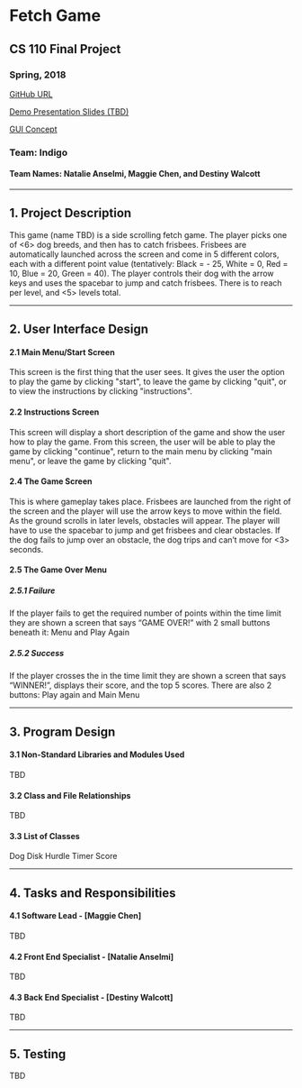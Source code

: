 # Fetch Game
## CS 110 Final Project
### Spring, 2018

[GitHub URL](https://github.com/binghamtonuniversity-cs110/final-project-spr18-indigo.git)

[Demo Presentation Slides (TBD)](#)

[GUI Concept](https://docs.google.com/presentation/d/1G4KUCHR8m9GNecY2GC9WtDUEP6b0_4xmQeJQMB2PxTA/edit?usp=sharing)

### Team: Indigo
#### Team Names: Natalie Anselmi, Maggie Chen, and Destiny Walcott

***

## 1. Project Description
This game (name TBD) is a side scrolling fetch game. The player picks one of <6> dog breeds, and then has to catch frisbees. Frisbees are automatically launched across the screen and come in 5 different colors, each with a different point value (tentatively: Black = - 25, White = 0, Red = 10, Blue = 20, Green = 40). The player controls their dog with the arrow keys and uses the spacebar to jump and catch frisbees. There is <a time limit> to reach <a total number of points> per level, and <5> levels total.

***    

## 2. User Interface Design  
#### 2.1 Main Menu/Start Screen
This screen is the first thing that the user sees. It gives the user the option to play the game by clicking "start", to leave the game by clicking "quit", or to view the instructions by clicking "instructions".


#### 2.2 Instructions Screen
This screen will display a short description of the game and show the user how to play the game. From this screen, the user will be able to play the game by clicking "continue", return to the main menu by clicking "main menu", or leave the game by clicking "quit".



#### 2.4 The Game Screen
This is where gameplay takes place. Frisbees are launched from the right of the screen and the player will use the arrow keys to move within the field. As the ground scrolls in later levels, obstacles will appear. The player will have to use the spacebar to jump and get frisbees and clear obstacles. If the dog fails to jump over an obstacle, the dog trips and can’t move for <3> seconds. 



#### 2.5 The Game Over Menu
##### 2.5.1 Failure
If the player fails to get the required number of points within the time limit they are shown a screen that says “GAME OVER!” with 2 small buttons beneath it:  Menu and Play Again

##### 2.5.2 Success
If the player crosses the <point threshold> in the time limit they are shown a screen that says “WINNER!”, displays their score, and the top 5 scores. There are also 2 buttons: Play again and Main Menu


***
## 3. Program Design
#### 3.1 Non-Standard Libraries and Modules Used
TBD

#### 3.2 Class and File Relationships
TBD

#### 3.3 List of Classes
Dog
Disk
Hurdle
Timer
Score

***
## 4. Tasks and Responsibilities
#### 4.1 Software Lead - [Maggie Chen]
TBD

#### 4.2 Front End Specialist - [Natalie Anselmi]
TBD

#### 4.3 Back End Specialist - [Destiny Walcott]
TBD

***
## 5. Testing
TBD

